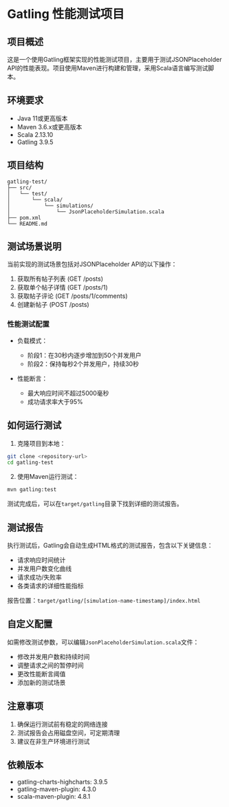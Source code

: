 # Gatling 性能测试项目

## 项目概述

这是一个使用Gatling框架实现的性能测试项目，主要用于测试JSONPlaceholder API的性能表现。项目使用Maven进行构建和管理，采用Scala语言编写测试脚本。

## 环境要求

- Java 11或更高版本
- Maven 3.6.x或更高版本
- Scala 2.13.10
- Gatling 3.9.5

## 项目结构

```
gatling-test/
├── src/
│   └── test/
│       └── scala/
│           └── simulations/
│               └── JsonPlaceholderSimulation.scala
├── pom.xml
└── README.md
```

## 测试场景说明

当前实现的测试场景包括对JSONPlaceholder API的以下操作：

1. 获取所有帖子列表 (GET /posts)
2. 获取单个帖子详情 (GET /posts/1)
3. 获取帖子评论 (GET /posts/1/comments)
4. 创建新帖子 (POST /posts)

### 性能测试配置

- 负载模式：
  - 阶段1：在30秒内逐步增加到50个并发用户
  - 阶段2：保持每秒2个并发用户，持续30秒

- 性能断言：
  - 最大响应时间不超过5000毫秒
  - 成功请求率大于95%

## 如何运行测试

1. 克隆项目到本地：
```bash
git clone <repository-url>
cd gatling-test
```

2. 使用Maven运行测试：
```bash
mvn gatling:test
```

测试完成后，可以在`target/gatling`目录下找到详细的测试报告。

## 测试报告

执行测试后，Gatling会自动生成HTML格式的测试报告，包含以下关键信息：

- 请求响应时间统计
- 并发用户数变化曲线
- 请求成功/失败率
- 各类请求的详细性能指标

报告位置：`target/gatling/[simulation-name-timestamp]/index.html`

## 自定义配置

如需修改测试参数，可以编辑`JsonPlaceholderSimulation.scala`文件：

- 修改并发用户数和持续时间
- 调整请求之间的暂停时间
- 更改性能断言阈值
- 添加新的测试场景

## 注意事项

1. 确保运行测试前有稳定的网络连接
2. 测试报告会占用磁盘空间，可定期清理
3. 建议在非生产环境进行测试

## 依赖版本

- gatling-charts-highcharts: 3.9.5
- gatling-maven-plugin: 4.3.0
- scala-maven-plugin: 4.8.1